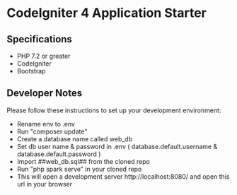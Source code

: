 # CodeIgniter 4 Application Starter

## Specifications

- PHP 7.2 or greater
- CodeIgniter
- Bootstrap

## Developer Notes

Please follow these instructions to set up your development environment:

- Rename env to .env
- Run "composer update"
- Create a database name called web_db
- Set db user name & password in .env ( database.default.username & database.default.password )
- Import ##web_db.sql## from the cloned repo
- Run "php spark serve" in your cloned repo
- This will open a development server http://localhost:8080/ and open this url in your browser
